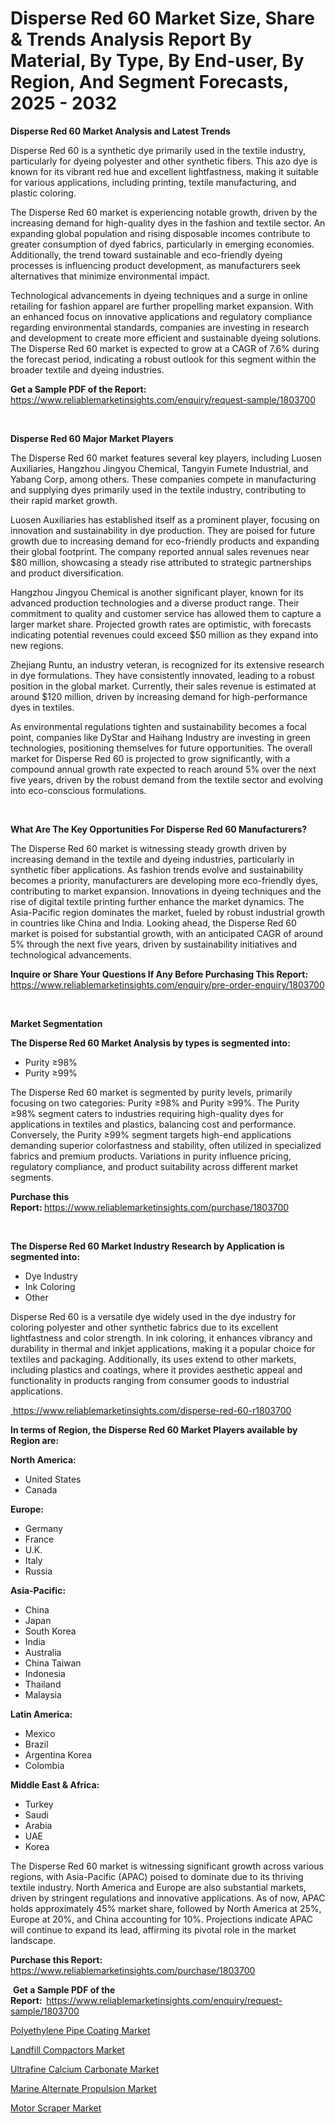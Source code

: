 <p><h1>Disperse Red 60 Market Size, Share & Trends Analysis Report By Material, By Type, By End-user, By Region, And Segment Forecasts, 2025 - 2032</h1></p><p><strong>Disperse Red 60 Market Analysis and Latest Trends</strong></p>
<p><p>Disperse Red 60 is a synthetic dye primarily used in the textile industry, particularly for dyeing polyester and other synthetic fibers. This azo dye is known for its vibrant red hue and excellent lightfastness, making it suitable for various applications, including printing, textile manufacturing, and plastic coloring. </p><p>The Disperse Red 60 market is experiencing notable growth, driven by the increasing demand for high-quality dyes in the fashion and textile sector. An expanding global population and rising disposable incomes contribute to greater consumption of dyed fabrics, particularly in emerging economies. Additionally, the trend toward sustainable and eco-friendly dyeing processes is influencing product development, as manufacturers seek alternatives that minimize environmental impact. </p><p>Technological advancements in dyeing techniques and a surge in online retailing for fashion apparel are further propelling market expansion. With an enhanced focus on innovative applications and regulatory compliance regarding environmental standards, companies are investing in research and development to create more efficient and sustainable dyeing solutions. The Disperse Red 60 market is expected to grow at a CAGR of 7.6% during the forecast period, indicating a robust outlook for this segment within the broader textile and dyeing industries.</p></p>
<p><strong>Get a Sample PDF of the Report:&nbsp;</strong> <a href="https://www.reliablemarketinsights.com/enquiry/request-sample/1803700?utm_campaign=2176&utm_medium=2&utm_source=Github&utm_content=ia&utm_term=30012025&utm_id=disperse-red-60">https://www.reliablemarketinsights.com/enquiry/request-sample/1803700</a></p>
<p>&nbsp;</p>
<p><strong>Disperse Red 60 Major Market Players</strong></p>
<p><p>The Disperse Red 60 market features several key players, including Luosen Auxiliaries, Hangzhou Jingyou Chemical, Tangyin Fumete Industrial, and Yabang Corp, among others. These companies compete in manufacturing and supplying dyes primarily used in the textile industry, contributing to their rapid market growth.</p><p>Luosen Auxiliaries has established itself as a prominent player, focusing on innovation and sustainability in dye production. They are poised for future growth due to increasing demand for eco-friendly products and expanding their global footprint. The company reported annual sales revenues near $80 million, showcasing a steady rise attributed to strategic partnerships and product diversification.</p><p>Hangzhou Jingyou Chemical is another significant player, known for its advanced production technologies and a diverse product range. Their commitment to quality and customer service has allowed them to capture a larger market share. Projected growth rates are optimistic, with forecasts indicating potential revenues could exceed $50 million as they expand into new regions.</p><p>Zhejiang Runtu, an industry veteran, is recognized for its extensive research in dye formulations. They have consistently innovated, leading to a robust position in the global market. Currently, their sales revenue is estimated at around $120 million, driven by increasing demand for high-performance dyes in textiles.</p><p>As environmental regulations tighten and sustainability becomes a focal point, companies like DyStar and Haihang Industry are investing in green technologies, positioning themselves for future opportunities. The overall market for Disperse Red 60 is projected to grow significantly, with a compound annual growth rate expected to reach around 5% over the next five years, driven by the robust demand from the textile sector and evolving into eco-conscious formulations.</p></p>
<p>&nbsp;</p>
<p><strong>What Are The Key Opportunities For Disperse Red 60 Manufacturers?</strong></p>
<p><p>The Disperse Red 60 market is witnessing steady growth driven by increasing demand in the textile and dyeing industries, particularly in synthetic fiber applications. As fashion trends evolve and sustainability becomes a priority, manufacturers are developing more eco-friendly dyes, contributing to market expansion. Innovations in dyeing techniques and the rise of digital textile printing further enhance the market dynamics. The Asia-Pacific region dominates the market, fueled by robust industrial growth in countries like China and India. Looking ahead, the Disperse Red 60 market is poised for substantial growth, with an anticipated CAGR of around 5% through the next five years, driven by sustainability initiatives and technological advancements.</p></p>
<p><strong>Inquire or Share Your Questions If Any Before Purchasing This Report:</strong> <a href="https://www.reliablemarketinsights.com/enquiry/pre-order-enquiry/1803700?utm_campaign=2176&utm_medium=2&utm_source=Github&utm_content=ia&utm_term=30012025&utm_id=disperse-red-60">https://www.reliablemarketinsights.com/enquiry/pre-order-enquiry/1803700</a></p>
<p>&nbsp;</p>
<p><strong>Market Segmentation</strong></p>
<p><strong>The Disperse Red 60 Market Analysis by types is segmented into:</strong></p>
<p><ul><li>Purity ≥98%</li><li>Purity ≥99%</li></ul></p>
<p><p>The Disperse Red 60 market is segmented by purity levels, primarily focusing on two categories: Purity ≥98% and Purity ≥99%. The Purity ≥98% segment caters to industries requiring high-quality dyes for applications in textiles and plastics, balancing cost and performance. Conversely, the Purity ≥99% segment targets high-end applications demanding superior colorfastness and stability, often utilized in specialized fabrics and premium products. Variations in purity influence pricing, regulatory compliance, and product suitability across different market segments.</p></p>
<p><strong>Purchase this Report:&nbsp;</strong><a href="https://www.reliablemarketinsights.com/purchase/1803700?utm_campaign=2176&utm_medium=2&utm_source=Github&utm_content=ia&utm_term=30012025&utm_id=disperse-red-60">https://www.reliablemarketinsights.com/purchase/1803700</a></p>
<p>&nbsp;</p>
<p><strong>The Disperse Red 60 Market Industry Research by Application is segmented into:</strong></p>
<p><ul><li>Dye Industry</li><li>Ink Coloring</li><li>Other</li></ul></p>
<p><p>Disperse Red 60 is a versatile dye widely used in the dye industry for coloring polyester and other synthetic fabrics due to its excellent lightfastness and color strength. In ink coloring, it enhances vibrancy and durability in thermal and inkjet applications, making it a popular choice for textiles and packaging. Additionally, its uses extend to other markets, including plastics and coatings, where it provides aesthetic appeal and functionality in products ranging from consumer goods to industrial applications.</p></p>
<p><a href="https://www.reliablemarketinsights.com/disperse-red-60-r1803700?utm_campaign=2176&utm_medium=2&utm_source=Github&utm_content=ia&utm_term=30012025&utm_id=disperse-red-60">&nbsp;https://www.reliablemarketinsights.com/disperse-red-60-r1803700</a></p>
<p><strong>In terms of Region, the Disperse Red 60 Market Players available by Region are:</strong></p>
<p>
    <p> <strong> North America: </strong>
        <ul>
            <li>United States</li>
            <li>Canada</li>
        </ul>
        </p> 
    <p> <strong> Europe: </strong>
        <ul>
            <li>Germany</li>
            <li>France</li>
            <li>U.K.</li>
            <li>Italy</li>
            <li>Russia</li>
        </ul>
        </p> 
    <p> <strong> Asia-Pacific: </strong>
        <ul>
            <li>China</li>
            <li>Japan</li>
            <li>South Korea</li>
            <li>India</li>
            <li>Australia</li>
            <li>China Taiwan</li>
            <li>Indonesia</li>
            <li>Thailand</li>
            <li>Malaysia</li>
        </ul>
        </p> 
    <p> <strong> Latin America: </strong>
        <ul>
            <li>Mexico</li>
            <li>Brazil</li>
            <li>Argentina Korea</li>
            <li>Colombia</li>
        </ul>
        </p> 
    <p> <strong> Middle East & Africa: </strong>
        <ul>
            <li>Turkey</li>
            <li>Saudi</li>
            <li>Arabia</li>
            <li>UAE</li>
            <li>Korea</li>
        </ul>
    </p>
    </p>
<p><p>The Disperse Red 60 market is witnessing significant growth across various regions, with Asia-Pacific (APAC) poised to dominate due to its thriving textile industry. North America and Europe are also substantial markets, driven by stringent regulations and innovative applications. As of now, APAC holds approximately 45% market share, followed by North America at 25%, Europe at 20%, and China accounting for 10%. Projections indicate APAC will continue to expand its lead, affirming its pivotal role in the market landscape.</p></p>
<p><strong>Purchase this Report: </strong><a href="https://www.reliablemarketinsights.com/purchase/1803700?utm_campaign=2176&utm_medium=2&utm_source=Github&utm_content=ia&utm_term=30012025&utm_id=disperse-red-60">https://www.reliablemarketinsights.com/purchase/1803700</a></p>
<p>&nbsp;<strong>Get a Sample PDF of the Report:&nbsp;&nbsp;</strong><a href="https://www.reliablemarketinsights.com/enquiry/request-sample/1803700?utm_campaign=2176&utm_medium=2&utm_source=Github&utm_content=ia&utm_term=30012025&utm_id=disperse-red-60">https://www.reliablemarketinsights.com/enquiry/request-sample/1803700</a></p>
<p><strong></strong></p>
<p><p><a href="https://github.com/mariellegiddings81/Market-Research-Report-List-1/blob/main/polyethylene-pipe-coating-market.md?utm_campaign=2176&utm_medium=2&utm_source=Github&utm_content=ia&utm_term=30012025&utm_id=disperse-red-60">Polyethylene Pipe Coating Market</a></p><p><a href="https://www.linkedin.com/pulse/landfill-compactors-market-scope-shows-upward-growth-projected-c4m5e?utm_campaign=2176&utm_medium=2&utm_source=Github&utm_content=ia&utm_term=30012025&utm_id=disperse-red-60">Landfill Compactors Market</a></p><p><a href="https://github.com/mshiradeth/Market-Research-Report-List-1/blob/main/ultrafine-calcium-carbonate-market.md?utm_campaign=2176&utm_medium=2&utm_source=Github&utm_content=ia&utm_term=30012025&utm_id=disperse-red-60">Ultrafine Calcium Carbonate Market</a></p><p><a href="https://www.linkedin.com/pulse/marine-alternate-propulsion-market-analysis-report-2025-2032-pay0f?utm_campaign=2176&utm_medium=2&utm_source=Github&utm_content=ia&utm_term=30012025&utm_id=disperse-red-60">Marine Alternate Propulsion Market</a></p><p><a href="https://www.linkedin.com/pulse/motor-scraper-market-trends-forecast-growth-potential-fc2oc?utm_campaign=2176&utm_medium=2&utm_source=Github&utm_content=ia&utm_term=30012025&utm_id=disperse-red-60">Motor Scraper Market</a></p></p>